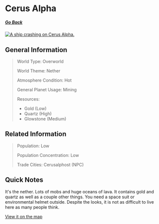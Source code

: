 # Cerus Alpha

##### [Go Back](/wiki/space#planets)

<a href="https://imgur.com/mr9ar9k"><img src="https://i.imgur.com/mr9ar9k.jpg" title="A ship crashing on Cerus Alpha." /></a>

## General Information

> World Type: Overworld
>
> World Theme: Nether
>
> Atmosphere Condition: Hot
>
> General Planet Usage: Mining
>
> Resources:
> - Gold (Low)
> - Quartz (High)
> - Glowstone (Medium)

## Related Information

> Population: Low
>
> Population Concentration: Low
>
> Trade Cities: Cerusalphost (NPC)

## Quick Notes

It's the nether. Lots of mobs and huge oceans of lava. It contains gold and quartz as well as a couple other things. You need a space suit or environmental helmet outside. Despite the looks, it is not as difficult to live here as many people think.

[View it on the map](https://dynmap.starlegacy.net/?worldname=CerusAlpha)
